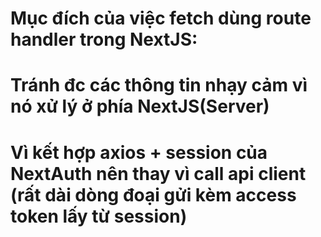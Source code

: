 # Mục đích của việc fetch dùng route handler trong NextJS:

# Tránh đc các thông tin nhạy cảm vì nó xử lý ở phía NextJS(Server)

# Vì kết hợp axios + session của NextAuth nên thay vì call api client (rất dài dòng đoại gửi kèm access token lấy từ session)

<!-- # Muốn biết get fetch api được cache hay ko thì re-render lại -->
